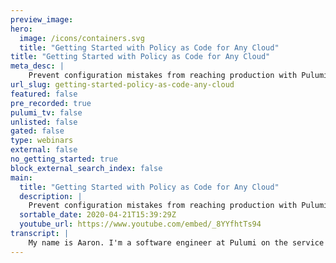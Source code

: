 ```yaml
---
preview_image:
hero:
  image: /icons/containers.svg
  title: "Getting Started with Policy as Code for Any Cloud"
title: "Getting Started with Policy as Code for Any Cloud"
meta_desc: |
    Prevent configuration mistakes from reaching production with Pulumi CrossGuard -  a policy as code platform for defining infrastructure policies fo...
url_slug: getting-started-policy-as-code-any-cloud
featured: false
pre_recorded: true
pulumi_tv: false
unlisted: false
gated: false
type: webinars
external: false
no_getting_started: true
block_external_search_index: false
main:
  title: "Getting Started with Policy as Code for Any Cloud"
  description: |
    Prevent configuration mistakes from reaching production with Pulumi CrossGuard -  a policy as code platform for defining infrastructure policies for your stacks, teams, or organizations. Erin and Cameron from Pulumi show you how to create and enforce policies using your favorite languages.   Get started here: https://www.pulumi.com/docs/guides/crossguard/
  sortable_date: 2020-04-21T15:39:29Z
  youtube_url: https://www.youtube.com/embed/_8YYfhtTs94
transcript: |
    My name is Aaron. I'm a software engineer at Pulumi on the service team and I've been working on our policies code solution for a number of months. Now, Cameron, would you like to introduce yourself? Yeah, and I'm Cameron Stokes. I'm a customer engineer here at Pulumi. So I help out on the customer side of things and support side as well. So, one of Pulumi main focuses is enabling engineers to deploy infrastructure quickly. And on the the top gift here, you see that we are creating a ton of resources, right? We're moving quickly getting all of those resources provisioned, but that same stack below is actually halted to a stop because of the policies that we have in place. So we're gonna first start with a overview of, of why we wanted to create a policy as code offering. And then we'll look at the approach that we took at Pulumi and finally, Cameron will work, walk us through a demo so that we can see how you can use cross garden. In the past. There was uh a few select individuals or teams responsible for operations. This was a centralized team that had a lot of specialized knowledge on infrastructure. But now as we move to more distribute engineering teams, sort of this devs model, more and more people are responsible for infrastructure. And moreover, there's a lot of complexity with the number of cloud offerings as well as the number of clouds out there. Polling makes it easy to go multi cloud. But we wanted to also provide a way for users to do so safely. So we asked ourselves how we could help build in guard rails for organizations to to go multi cloud. And you know, there's a lot of articles out there. Uh We see kind of pretty frequently about uh a mis configured database or a mis configured S3 bucket. So our answer to this was was cross guard using policy as code. You can write expressive policies that enforce security practices, best practices, uh cost control, et cetera, and these policies get organized into policy packs. We leave it up to you on what you want to include within a policy pack. So you may choose to make one that is aws based, you can make one that's cost based. Um It's really up to you how you want to organize the policy pack. And here we have a, an example policy pack with just some Aws rules. There are two policies and each policy has a name, a description, an enforcement level and a validate resource or validate stack. And we'll get more into that later. But, but basically, it has an enforcement level which is either mandatory, meaning it will prevent the actual resource from getting created or advisory. This is just some advice that I'm giving, but they can still go ahead and create the resource and then there's that validator. So, validate resource here is what's actually validating the resource and is what's checking that the resource is in compliance using general programming languages. We're able to write uh policies that are expressive for a variety of use cases. So let's go look at um a bit of those different use cases that we see. So first cost optimization, you can write policies that ensure that a particular stack is is meeting some cost related guidance. So for example, you may want um cost allocation tags on your resources, which is this first policy that we see here. You may also want to have life cycle rules on logs to make sure those are getting cycled out appropriately. Your policies can ensure your data is properly protected. So here we have one policy that requires that storage be in us regions. And another one that requires that versioning is enabled on estate markets. Obviously, security is something that often goes with, with policy. So here we have one policy that prevents older versions of uh R DS or older versions of managed services. You wanna make sure that you're always using up to date managed services to get newer security patches and things like that. And the second rule is making sure that your security group is not accessible from the public internet. So using policy for in terms of security, you can make sure that your environments are always secure. And lastly, we we see um policy also being used for enforcing best practices. There may be best practices with in that piece of technology. So for example, here we have a Kubernetes policy that doesn't allow the use of pods and instead encourages the use of deployments or replica sets, something that has that built in replication. Now, this is like a technology uh best practice, but there may be something that's like team specific. You may have a naming convention that you use uh things like that that can also be written into policy form and then enforced on all your resources. OK. So kind of have an idea of what policy is and let's have camera now walk us through a demo of policy as code connection. Thanks. So uh to start, I'll, I'll spend a quick minute or two just describing um this plumbing application that I'm going to use as part of the demo. Um This is a typescript uh application but the same principles, the same concepts apply in all of the different languages that we support. Uh It's also an Amazon uh demo example. But again, same concepts in terms of how the pluming application as well as how the policies that, that we'll show here in a bit, uh also can apply across the different providers that we have as well. So at the very top of this uh typescript file, I'm, I'm just doing an import of our aws, our A DS X in our plume uh software libraries. These are no libraries because I'm writing a typescript. But again, these are available in all the languages that we support and these are just standard language libraries um to uh provide the capabilities of, of aws and plume as such beyond that, uh I'm importing a number of uh configuration values. Some of these are coming from the plume config system itself. Uh Others are uh coming from like a, an A DS query to, to, to find an Ubuntu Ami or an Amazon Ami and so on. And then uh we're gonna use the P Pulumi config system within this file directly to, to pull some dies out, define a few constants here at the top. So uh a set of tags that I'm going to apply across all of my different resources, a a public and private network space to, to use as well. And then the next bit is where we actually get into defining our actual resources that we're going to, to deploy and manage using Plume. Um In this case, uh I'm gonna create a VPC. This is using our A DS X uh crosswalk uh library that makes it really easy to create um kind of best practice. Uh VPC S and in just a few lines of code without having to, to, you know, redo that yourselves. Uh Every time beyond that, we're gonna create a security group, uh We're gonna reference our VPC that we defined above as an input into our security group and just define uh an ingres rule on that security group itself. In the last slide, we're gonna create a, a number of EC2 instances and we're doing this based on this instance, count uh configuration value that we're setting as a part of our, our config system. And then you can see we're just doing a simple four loop to create an instance. Uh you know, based on that instance, count that instance itself has an instance type that is set on it. Uh In this case, a T three medium, we're gonna associate a public IP address, we're going to uh use an ubuntu ami uh use the Subnet from our VPC and so on and so on. So pretty straightforward um uh plumbing application here, pretty straightforward architecture, just a VPC subnet, all of its related resources in that AWS X VPC security group. And an instance, it's kind of the normal um uh flow of of deploying an application or deploying infrastructure using plume is to do a plume up or plumy update. The first thing this update is going to do is uh actually run a preview. So this preview is kind of the, the dry run phase of Pulumi execution, which is, is gonna show you what uh Pulumi is going to do before it actually does anything. So this is your chance to review this, this preview. Um you know, decide, yes, this looks good based on, on the code that I've written, this is the, you know, the, the number of resources that I expect and, and so on. So in this case, uh we see my, my VPC, uh the subnet and route, route tables and so on that go into creating that VPC, see my security group and lastly, uh my instance count configuration value is currently set to three. So I'm, I'm having uh three instances be created as a result. So all that looks good. So I'm gonna go ahead and hit yes uh for me to go ahead and, and uh start creating and, and um deploying these resources for me and you'll see it should be pretty quick, probably take about 30 seconds here for, for everything to kind of get up and running. Um Looks like we're kind of done with all the VPC and related resources and now just waiting on those instances to uh to start up and again, this is without any policy in, in place. So uh uh I essentially have, you know, full access to all the the resource types and, and as you agree, some properties and I don't want to set here, the very end it prints out a link into the pluming console. So this is where we actually capture the same uh um output data that we saw on the train line. Uh We actually expand this and and see the full depth view of each of these resources as well to kind of see all the all the specific details that went into creating his resources. So uh let's say we actually want to put policy in place and then put some kind of guard rails on this to, to kind of limit what we're doing and limit um uh you know, some of those bad practices that Aaron mentioned earlier. So uh to do that, we, we create a, a policy pack as she described. So in this case, our policy pack um uh is uh named EC2. So uh all of these are gonna be EC2 related uh policies or a S related policies. Um But as Aaron described these, these can be kind of any, any grouping that you wanna do of your policies. So that could be uh cost reporting, that could be security, that could be best practices and, and so on this first policy that we have is going to uh do a, a resource uh validation or essentially a resource check. So it's gonna check every EC2 instance in our stack and it's gonna check that the associate public IP address value is set to true and if it is, it's going to report a violation and that associated public IP address should be set to false. Um, so essentially we're just checking that, uh, or rather we're discouraging the use of public IP addresses directly on our EC2 instances. And we're doing that with the, the, uh, enforcement level set advisory. So this means that it, it will be allowed, I'll be allowed to continue with any deployments that have these violations. But I will get a warning, uh, when I do that, that, uh, that, that is discouraged. Our next policy, uh, is to check for required tags. And specifically, specifically, it's gonna check for a name, uh, a call center tag and a sack tag. Um This one is set to mandatory, meaning that any violations that are found will actually block or, or prohibit my update from continuing, uh, if, if the uh violations exist. So again, we're specifying the type of instance, sorry type of resource that we want to check. We're gonna check for a call center, uh, tag. And specifically, we're, we're gonna check that this call center tag matches the name of our project. So not just that it exists, but we're gonna check the, the value of it as well. Same with our, our stack tag. We're gonna check that, uh, not only does that stack tag exist but it's set to the name of our stack. So in this case, it might be dev or demo or production. And then last way we're gonna check that, uh, a name tag has been set. In this case, we, we, we're not picky about the value of the name tag. We just want a name tag to exist there. Moving along. Our, our next policy here is gonna check uh um all of our A DS EC2 security group resources and it's gonna check that uh for each ingress rule on that security group and each side of block and that ingress rule is not set to uh the public internet. So again, just for um uh enforcing that we're not opening up uh you know, ports to the public internet in this case, uh Again, this one sent to advisory. So just get a warning if we have any violations here. So uh uh a few more policies, I'll go through and then I'll actually show this in execution. So um our next, my next policy here is going to check for uh allowed or even prohibited services. So, in this case, we're, we're specifying that IOT and Redshift services are, are prohibited. So, uh you know, I am not an IOT developer, neither am I a data engineer. I don't need to be deploying either IOT or Redshift resources. We just go ahead and prohibit those entirely. That means anything under the like IOT and Redshift umbrella of services or umbrella of resources rather uh will be, will be blocked from being deployed. Our next policy is a bit more of a of a complex one. So this is actually the the stack validation that Aaron uh described. So rather than checking an, an individual resource, we're gonna be able to do kind of an aggregate check across multiple resources in our stack. So in this case, I'm just gonna get uh essentially a reference to all of the resources in my stack. I'm just gonna filter it based on a S EC2 instance, that same uh resource type that we've been using, just compare the length of that, that uh list of, of resources that is found against a maximum in instance instance, count variable. And if it exceeds that report of violation, the distinction here is that we're, we're making this maximum instance count value configurable. We're, we're setting it to a default of two. So we're actually limiting the number of instances to be quite small number. Um But when we publish this to the plume console and, and actually go to configure it, we can apply uh a different um configured value here, two different stacks. So, meaning if I'm in DEV, we might want to limit the size of those um the count of the instances in a DEV stack to a small number. But if I'm deploying to production, I might need a much larger number in order to uh you know, to service our production workload. So when I again publish this, the console, I can set this maximum instance count to 100 or even 1000 or something, you know, um reasonable for our production workload, but for, for DEV and, and less critical stacks, uh I want to limit the size of that and limit costs essentially. And then lastly, uh this is again, kind of a, more of a complex check. Um We're gonna check that the AMI that I specified is actually owned by the, the appropriate account. So, um in this case, we want to allow uh self. So meaning any ami s that, that my account owns are, are are within my account or any Ami S that are owned by Ubuntu. We we trust that Ubuntu is publishing, you know, hard in this trusted, a trusted ami uh So we're gonna allow Ami from them as well. And this one is again a bit more complex because we're actually gonna use uh the AD BS API itself to query for details about the AMI that has been specified and then check the owner ID value of it compared to that list that we specified and then report a violation based on that. So this is one that's a bit more dynamic. And then we're also got querying for additional data as a part of this violation or part of this policy rather. So now that we know how we can use policy, let's take a look at how we went about implementing it and some of the features. So the first thing to policy is offering policy packs, we currently support writing policy packs in typescript javascript and python and our multi-language approach actually allows you to use uh a policy path back of another. So you may have a stacker in and go and you can enforce a policy pack. That's Python based. There are two types of validations, there's resource validations and those are sort of what we looked at earlier and those validate a particular resource type and they're run before the resource gets created or modified, there's also stack validations and those allow you to look at the stack as a whole and validate against all of the resources these get run after all the resources have been registered for the registered with the Pulumi engine. And so if you want a stack validation to actually halt the deployment, you do need to run it in a preview and we'll see that later on in our demo, that stack validations still can halt in a preview. OK? We've added a policy pack flag and this allows you to run policy packs locally against a stack. This is great for development of policy packs as well as is it's part of our open source offering. So you can use this without actually using the Pulumi service. And uh it's also a great way to run some tests. So uh there is actually a a blog post, I don't know if it's out yet or coming out. Um But on, on using policy packs for testing, so using the console, you can also enforce these policy packs on your organization. So there's a concept of policy groups, policy groups are basically just a grouping of stacks and then you can enforce a policy pack on that policy group. This can be used for having one set of policy packs and policies for non product and a different set for production. Using the Pulumi service allows you to automatically enforce these policies on your stacks and therefore it can catch problems before they get into production. So it actually incorporates the policy pack as part of your, your C I. And lastly, we've made policy packs configurable. So we wanted people to be able to reuse policy packs from one environment to the next which, which sort of talked about earlier, the having maybe a policy group for nonprofit, we have a uh an allowed regions array that is configurable. We've set the default to the US S two, but using the console, we're actually able to go and add to add regions to that allowed list uh instead of having to go in and edit the policy pack and republish it to the service. And by default, we also have the enforcement levels configurable so those can easily be adjusted to. So let's see this in action. So uh I've already completed my plume update. All of these resources have already been deployed. So I actually want to uh run this with policy in place. I use a policy pack flag that a legend this is just gonna run this, this policy pack code, uh, that I've just referenced in my, my local directory. Uh, show me any violations that are, that, uh, currently exist. So now up here we have a number of violations. Uh, each of these violations is based on one of these report violations, calls and it's gonna um specify the actual resource type and, and specific resource that had the violation. So I'm gonna scroll up to the top here. You see, the very first one that we hit is that discouraged uh EC2 public IP address policy. And it's gonna be for actually each of my instances that I've defined. So this next, uh next two policy violations are the same thing, but just for the other um, instances of that instance, next uh violation we have is that my security group, uh is in fact opening up uh a cyber block or opening up an English rule to the public internet using that uh 0000 sidewalk. I do have too many uh instances defined in the stack. So based on that instance, count config value on, on specifying or rather I'm deploying uh more instances than I should based on uh a default of two. And then I'm certainly missing some, some tags here as well. So, uh my call center tag does not match uh my, my, um, project name, my stack does not match my stack name and so on. And so on. So I've got a number of violations I need to fix up here. So I'll show, show fixing a few of these and then I'll go into actually publishing this policy pack to the console and seeing the results of that as well. So just to do some, some quick and easy ones here, um, I'm missing that base tags, um, um, value within my tag. So that's gonna add back my, my cost center, uh, and stack tags to my instances. I'm gonna go ahead and switch over the, uh, network, uh, that box that I'm specifying as well as a part of my, my rule. So I've not actually fixed all of these. I'm just gonna show what this looks like after fixing a few and then we'll go through that, uh, that publishing workflow. Mhm. So again, we're gonna see the same preview that we saw before. Uh, we should just see a number of, uh, a lesser number of violations at this point. So I'm still exceeding the, the number of instances that are allowed. Um, I have not yet actually addressed the associate public IP address, uh, uh, property. Um, but you can see, I've, I've cleared up the, the tags and my, uh, side block uh, violation has gone as well. If I scroll further up, you can actually see in the preview the, the actual change that would happen if I were able to continue, um, with this update. But I need to clean up the rest of those uh violations first. So, what I'll do now is actually publishing this policy pack to the council and seeing how the council can provide that organization wide enforcement across all of the stacks in my organization. So that I have a kind of a strong guarantee that uh my stacks are following policy and following those best practices that we have uh that we specified. So I've just changed directories into my. Um my policy is code directly where my policy pack code lives. I'm going to uh use the um the command line just to to publish this policy pack into my demo organization. So really all this is doing is just kind of zipping up this code, pushing it up into the console so that I can configure it and enable it uh within the console. So provided a link for me here at the the end of that uh publish. So I click in, I can actually see um some kind of high level details about the the policies that are in place in this policy pack. I can see the names, the descriptions, their their default enforcement levels and I can actually override this enforcement level when I can figure it uh when I apply this. So I click over to policies again, I'm within my demo organization. So this is the the point at which I can enable that policy pack that I just published and then have that organization wide enforcement through the council. So we have AAA default policy group again, a policy uh group as Aaron described earlier is uh a way to um group and enable your policy packs across the stacks within your organization. This default policy group just lets me turn on or or rather enable a policy pack across every stack in my org. So I'm gonna hit add, gonna select uh the policy pack that I just published and we select the latest version as well. So we actually allow you to publish new versions of your policy packs without yet enabling them or putting them in place. So this lets you have kind of a, you know, a a controlled and, and stage rollout of updated policies so that you're not surprising your developers and interrupting their workflow. So once I've selected that latest version, now, uh I'm getting the option to, to configure it. So we can see in my, in my owner's policy, we have the, the default values that I specified um in the code of itself so of self and then the ubuntu account, we have all the uh enforcement levels that I configure I can configure. And then lastly, we have our maximum instance count policy which is currently set to two. So again, I'm gonna leave that as default. I'm gonna submit, go ahead and enable this with those default values. And below, we can see all the stacks that this is going to apply to. So I've been working out of this demo ts web server demo stack, but this also applies to every stack in my organization. So now that I've been able at the, at the uh organization within the Pulumi console, when I come back to my um development environment and go to do a pull me up, the client is actually gonna handshake with the console and effectively say, hey, which policy packs do I need to run alongside this preview, download them and run them um Just as it was doing before, but without having to specify that policy pack flag. So again, as a developer, I don't have to remember to run that every time. Uh the console is ensuring that it's getting run every time regardless of uh of providing that flag or not. So uh we see the same violations that we saw before. If I go into the console here, I can actually see that. Now the policy is enabled. I can see all of the stacks that my policies are being applied to. So at a quick glance, I can see that I have policy enabled across every stack in my order and then click into the the demo stack specifically and see the history of it here. So uh through all the updates I've been doing so far, I don't have policy in place. Uh I, I've done that, that preview, but I've not yet actually completed it up. So let me uh resolve this last violation and then we'll continue with that update and see that uh see that in the console as well. So um my uh instance count value is again coming from that instance, count uh configuration value. So I just need to do a plum config set instance count. Let's set it to two, which is that maximum number of instances that's being set. Now, when I run and pull me up, I should see the same, um, uh advisory messages that we saw before, but now that I have no mandatory, um, uh, no mandatory violations, I'm actually allowed to continue with this update at this point. So this looks good based on, on my updates. Uh, we can see by changing that instance count config value from 3 to 2 actually deleting that third instance in this case, which is what I expect. Go ahead and head and hit. Yes. And now is gonna go and update my security group with the syre rules, update tags on my remaining instances and delete that third instance at the same time. If I go back into the console, I can see that particular update uh in flight right now, I can see that it's protected by policy and here in the next, um, you know, 10 seconds or so that answer should be deleted. And uh we should you done? There we go. So in this case, we can see kind of the hint as to what uh what happened as a part of this update. But we can also see that it is now protected by policy. So uh just to recap what we've seen, we uh saw how we can have policies that enforce um uh cost reporting. So make sure that there's a cost center and a project tag on our, on our resources, uh enforcing security best practices. So not assigning public IP address, not opening up security group rules to the public internet. Uh And then uh probably most importantly, publishing those policy packs or policies to the App Improvement Council and getting that organization wide enforcement of policy uh across all of the stacks in my organization. So I know that any, any of my developers that are pushing or, or promoting updates through any of the stacks in my or have these policies in place to protect them and, and put the, have those guardrails in place, so they're not doing anything against those best practices and against those policies. So now that uh Cameron has showed us what a policy has to offer, you can go ahead and try it out for yourself. There are a ton of resources to get you started for SARS. We have a getting started tutorial on the Pulumi dot com site. We also have examples in the examples repo under the policy packs, subdirectory. There's example packs there for Aws Kubernetes Azure, as well as Google cloud. We have a sort of uh token policy pack, which is our Aws Guard. It sort of shows you how to structure some larger policy packs. And then lastly, we have our Pulumi Policy robo, which whereas uh a lot of the magic or not magic, but the code behind the cross guard is in here. And it's also where you can open up issues for new features you'd like to see or any issues that you encounter.
---
```


